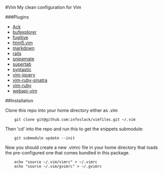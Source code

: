 #Vim
My clean configuration for Vim

###Plugins

* [Ack](http://www.vim.org/scripts/script.php?script_id=2572)
* [bufexplorer](http://www.vim.org/scripts/script.php?script_id=42)
* [fugitive](http://www.vim.org/scripts/script.php?script_id=2975)
* [html5.vim](https://github.com/othree/html5.vim)
* [markdown](http://www.vim.org/scripts/script.php?script_id=1242)
* [rails](http://www.vim.org/scripts/script.php?script_id=1567)
* [snipemate](https://github.com/akitaonrails/snipmate.vim)
* [supertab](http://www.vim.org/scripts/script.php?script_id=1643)
* [syntastic](http://www.vim.org/scripts/script.php?script_id=2736)
* [vim-jquery](https://github.com/itspriddle/vim-jquery)
* [vim-ruby-sinatra](https://github.com/hallison/vim-ruby-sinatra)
* [vim-ruby](https://github.com/vim-ruby/vim-ruby)
* [webapi-vim](https://github.com/mattn/webapi-vim)

##Installation

Clone this repo into your home directory either as .vim

        git clone git@github.com:infoslack/vimfiles.git ~/.vim

Then 'cd' into the repo and run this to get the snippets submodule:

        git submodule update --init

Now you should create a new .vimrc file in your home directory that loads
the pre-configured one that comes bundled in this package.

        echo "source ~/.vim/vimrc" > ~/.vimrc
        echo "source ~/.vim/gvimrc" > ~/.gvimrc
